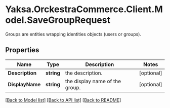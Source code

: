 # Yaksa.OrckestraCommerce.Client.Model.SaveGroupRequest
Groups are entities wrapping identities objects (users or groups).

## Properties

Name | Type | Description | Notes
------------ | ------------- | ------------- | -------------
**Description** | **string** | the description. | [optional] 
**DisplayName** | **string** | the display name of the group. | [optional] 

[[Back to Model list]](../README.md#documentation-for-models) [[Back to API list]](../README.md#documentation-for-api-endpoints) [[Back to README]](../README.md)

